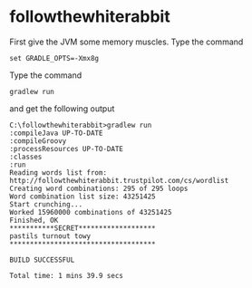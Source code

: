 # followthewhiterabbit
First give the JVM some memory muscles. Type the command

    set GRADLE_OPTS=-Xmx8g

Type the command

    gradlew run

and get the following output 

    C:\followthewhiterabbit>gradlew run
    :compileJava UP-TO-DATE
    :compileGroovy
    :processResources UP-TO-DATE
    :classes
    :run
    Reading words list from: http://followthewhiterabbit.trustpilot.com/cs/wordlist
    Creating word combinations: 295 of 295 loops
    Word combination list size: 43251425
    Start crunching...
    Worked 15960000 combinations of 43251425
    Finished, OK
    ***********SECRET*******************
    pastils turnout towy
    ************************************

    BUILD SUCCESSFUL

    Total time: 1 mins 39.9 secs
